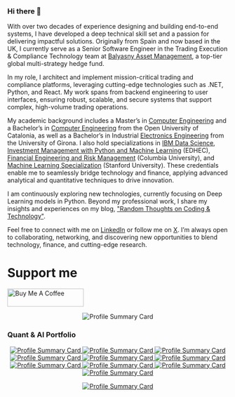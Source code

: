 ### Hi there 👋

With over two decades of experience designing and building end-to-end systems, I have developed a deep technical skill set and a passion for delivering impactful solutions. Originally from Spain and now based in the UK, I currently serve as a Senior Software Engineer in the Trading Execution & Compliance Technology team at [Balyasny Asset Management](https://www.bamfunds.com/), a top-tier global multi-strategy hedge fund.

In my role, I architect and implement mission-critical trading and compliance platforms, leveraging cutting-edge technologies such as .NET, Python, and React. My work spans from backend engineering to user interfaces, ensuring robust, scalable, and secure systems that support complex, high-volume trading operations.

My academic background includes a Master’s in [Computer Engineering](https://estudios.uoc.edu/es/masters-universitarios/ingenieria-informatica/presentacion) and a Bachelor’s in [Computer Engineering](https://estudios.uoc.edu/es/grados/ingenieria-informatica/presentacion) from the Open University of Catalonia, as well as a Bachelor’s in Industrial [Electronics Engineering](https://www.udg.edu/en/estudia/Oferta-formativa/Graus/Fitxes?IDE=1263&ID=3105G0309) from the University of Girona. I also hold specializations in [IBM Data Science](https://www.coursera.org/account/accomplishments/specialization/NES8YHEFVY62), [Investment Management with Python and Machine Learning](https://coursera.org/share/d6e18431afa1b92cb83c5fdc9f2f57f1) (EDHEC), [Financial Engineering and Risk Management](https://www.coursera.org/account/accomplishments/specialization/RYBNP2KXDCWB) (Columbia University), and [Machine Learning Specialization](https://www.coursera.org/account/accomplishments/specialization/YX4P4JSVMYXF) (Stanford University). These credentials enable me to seamlessly bridge technology and finance, applying advanced analytical and quantitative techniques to drive innovation.

I am continuously exploring new technologies, currently focusing on Deep Learning models in Python. Beyond my professional work, I share my insights and experiences on my blog, ["Random Thoughts on Coding & Technology"](https://thundaxsoftware.blogspot.com/).

Feel free to connect with me on [LinkedIn](https://www.linkedin.com/in/jordicollcorbilla/) or follow me on [X](https://x.com/thunderjordi). I’m always open to collaborating, networking, and discovering new opportunities to blend technology, finance, and cutting-edge research.

# Support me

<a href="https://www.buymeacoffee.com/jordicorbilla" target="_blank"><img src="https://cdn.buymeacoffee.com/buttons/default-orange.png" alt="Buy Me A Coffee" height="41" width="174"></a>

<!--![](https://github-readme-stats.vercel.app/api?username=jordicorbilla&show_icons=true&title_color=fff&icon_color=79ff97&text_color=9f9f9f&bg_color=151515)-->

<!--![](https://visitor-badge.glitch.me/badge?page_id=jordicorbilla.jordicorbilla)-->
<p align="center">
  <img src="http://github-profile-summary-cards.vercel.app/api/cards/profile-details?username=jordicorbilla&theme=dracula" alt="Profile Summary Card"/>
</p>

### Quant & AI Portfolio

<p align="center">
  <a href="https://github.com/JordiCorbilla/stock-prediction-deep-neural-learning" target="_blank">
    <img src="https://github-readme-stats.vercel.app/api/pin/?username=JordiCorbilla&repo=stock-prediction-deep-neural-learning&show_owner=False&theme=dracula" alt="Profile Summary Card"/>
  </a>
  <a href="https://github.com/JordiCorbilla/RiskOptima" target="_blank">
    <img src="https://github-readme-stats.vercel.app/api/pin/?username=JordiCorbilla&repo=RiskOptima&show_owner=False&theme=dracula" alt="Profile Summary Card"/>
  </a>
  <a href="https://github.com/JordiCorbilla/ocular-disease-intelligent-recognition-deep-learning" target="_blank">
    <img src="https://github-readme-stats.vercel.app/api/pin/?username=JordiCorbilla&repo=ocular-disease-intelligent-recognition-deep-learning&show_owner=False&theme=dracula" alt="Profile Summary Card"/>
  </a>
  <a href="https://github.com/JordiCorbilla/efficient-frontier-monte-carlo-portfolio-optimization" target="_blank">
    <img src="https://github-readme-stats.vercel.app/api/pin/?username=JordiCorbilla&repo=efficient-frontier-monte-carlo-portfolio-optimization&show_owner=False&theme=dracula" alt="Profile Summary Card"/>
  </a>  
  <a href="https://github.com/JordiCorbilla/index-vol-divergence-signals" target="_blank">
    <img src="https://github-readme-stats.vercel.app/api/pin/?username=JordiCorbilla&repo=index-vol-divergence-signals&show_owner=False&theme=dracula" alt="Profile Summary Card"/>
  </a>
  <a href="https://github.com/JordiCorbilla/machine-learning-optimization-portfolio" target="_blank">
    <img src="https://github-readme-stats.vercel.app/api/pin/?username=JordiCorbilla&repo=machine-learning-optimization-portfolio&show_owner=False&theme=dracula" alt="Profile Summary Card"/>
  </a>    
  <a href="https://github.com/JordiCorbilla/dogs-vs-cats-classification" target="_blank">
    <img src="https://github-readme-stats.vercel.app/api/pin/?username=JordiCorbilla&repo=dogs-vs-cats-classification&show_owner=True&theme=dracula" alt="Profile Summary Card"/>
  </a>
  <a href="https://github.com/JordiCorbilla/Applied-Data-Science-Capstone" target="_blank">
    <img src="https://github-readme-stats.vercel.app/api/pin/?username=JordiCorbilla&repo=Applied-Data-Science-Capstone&show_owner=True&theme=dracula" alt="Profile Summary Card"/>
  </a>  
  <a href="https://github.com/JordiCorbilla/AI-Tutor" target="_blank">
    <img src="https://github-readme-stats.vercel.app/api/pin/?username=JordiCorbilla&repo=AI-Tutor&show_owner=True&theme=dracula" alt="Profile Summary Card"/>
  </a>
  <a href="https://github.com/JordiCorbilla/QuantitativeFinance" target="_blank">
    <img src="https://github-readme-stats.vercel.app/api/pin/?username=JordiCorbilla&repo=QuantitativeFinance&show_owner=True&theme=dracula" alt="Profile Summary Card"/>
  </a>    
</p>

<p align="center">
 <a href="https://github.com/ryo-ma/github-profile-trophy" target="_blank">
    <img src="https://github-profile-trophy.vercel.app/?username=jordicorbilla&column=4&margin-w=15&margin-h=15&theme=dracula&title=-PullRequest,-Reviews" alt="Profile Summary Card"/>  
</p>

<!--
**JordiCorbilla/JordiCorbilla** is a ✨ _special_ ✨ repository because its `README.md` (this file) appears on your GitHub profile.
![My github stats](https://github-readme-stats.vercel.app/api?username=jordicorbilla&show_icons=true)
Here are some ideas to get you started:

- 🔭 I’m currently working on ...
- 🌱 I’m currently learning ...
- 👯 I’m looking to collaborate on ...
- 🤔 I’m looking for help with ...
- 💬 Ask me about ...
- 📫 How to reach me: ...
- 😄 Pronouns: ...
- ⚡ Fun fact: ...
-->
